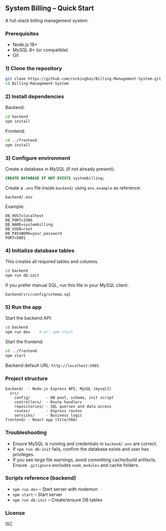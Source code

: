 ## System Billing – Quick Start

A full-stack billing management system.

### Prerequisites
- Node.js 18+
- MySQL 8+ (or compatible)
- Git

### 1) Clone the repository
```bash
git clone https://github.com/rockingboi/Billing-Management-System.git
cd Billing-Management-System
```

### 2) Install dependencies
Backend:
```bash
cd backend
npm install
```

Frontend:
```bash
cd ../frontend
npm install
```

### 3) Configure environment
Create a database in MySQL (if not already present):
```sql
CREATE DATABASE IF NOT EXISTS systembilling;
```

Create a `.env` file inside `backend/` using `env.example` as reference:
```
backend/.env
```
Example:
```
DB_HOST=localhost
DB_PORT=3306
DB_NAME=systembilling
DB_USER=root
DB_PASSWORD=your_password
PORT=5001
```

### 4) Initialize database tables
This creates all required tables and columns.
```bash
cd backend
npm run db:init
```

If you prefer manual SQL, run this file in your MySQL client:
```
backend/src/config/schema.sql
```

### 5) Run the app
Start the backend API:
```bash
cd backend
npm run dev    # or: npm start
```

Start the frontend:
```bash
cd ../frontend
npm start
```

Backend default URL: `http://localhost:5001`

### Project structure
```
backend/  - Node.js Express API, MySQL (mysql2)
  src/
    config/       - DB pool, schema, init script
    controllers/  - Route handlers
    repositories/ - SQL queries and data access
    routes/       - Express routes
    services/     - Business logic
frontend/ - React app (Vite/CRA)
```

### Troubleshooting
- Ensure MySQL is running and credentials in `backend/.env` are correct.
- If `npm run db:init` fails, confirm the database exists and user has privileges.
- If you see large file warnings, avoid committing cache/build artifacts. Ensure `.gitignore` excludes `node_modules` and cache folders.

### Scripts reference (backend)
- `npm run dev` – Start server with nodemon
- `npm start` – Start server
- `npm run db:init` – Create/ensure DB tables

### License
ISC


